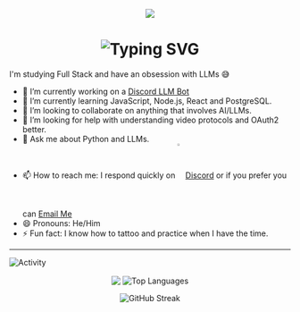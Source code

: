 <p align="center" width="100%">

<img src='https://i.giphy.com/xTiIzJSKB4l7xTouE8.webp'>
</p>

<h1 align="center" width="100%">
  <img src="https://readme-typing-svg.herokuapp.com/?font=JetBrains+Mono&size=30&duration=3000&pause=1000&color=FF46A2&center=true&vCenter=true&width=666&lines=👋+Hi+there!+I'm+Witcher;👨🏻‍💻+Full+Stack+Engineer+in+training;🔥+Turning+coffee+into+code" alt="Typing SVG" />
</h1>



  
I'm studying Full Stack and have an obsession with LLMs 😅 

- 🔭 I’m currently working on a <a href="https://github.com/georgedobreff/discord-ai-waifu.git" target="_blank">Discord LLM Bot</a>
- 🌱 I’m currently learning JavaScript, Node.js, React and PostgreSQL.
- 👯 I’m looking to collaborate on anything that involves AI/LLMs.
- 🤔 I’m looking for help with understanding video protocols and OAuth2 better.
- 💬 Ask me about Python and LLMs.
- 📫 How to reach me: I respond quickly on <img src='https://cdn3.emoji.gg/emojis/7561-discord-clyde.png' width="3%" align="center"><a href="https://discord.com/users/1388488254889656420" target="_blank">Discord</a> or if you prefer you can [Email Me](mailto:george@witcher.codes)
- 😄 Pronouns: He/Him
- ⚡ Fun fact: I know how to tattoo and practice when I have the time.


---
![Activity](https://github-readme-activity-graph.vercel.app/graph?username=georgedobreff&bg_color=0D1117&color=FF46A2&line=FF46A2&point=FFFFFF&area_color=FFFFFF&area=true&hide_border=true&hide_title=true)

<p align="center">
  
 <img align="center" src='https://github-readme-stats.vercel.app/api?username=georgedobreff&hide=stars,issues&theme=radical&icon_color=FF46A2&hide_rank=true&hide_title=true&text_color=FF46A2&hide_border=true'>
 <img align="center" src="https://github-readme-stats.vercel.app/api/top-langs/?username=georgedobreff&hide_border=true&theme=radical&hide_progress=true&layout=compact&hide_title=true&stats_format=bytes" alt="Top Languages" />
   
</p>

<p align="center">
   <img src="https://streak-stats.demolab.com/?user=georgedobreff&theme=radical&hide_border=true&show_icons=true" alt="GitHub Streak" />
</p>




